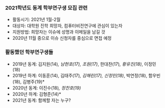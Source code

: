 ### 2021학년도 동계 학부연구생 모집 관련
- 활동시기: 2021년 1월-2월
- 대상자: 대학원 진학 희망자, 컴퓨터비전연구에 관심이 있는자
- 지원방법: 희망자는 이슈에 성명과 이메일을 남길 것
- 2020년 11월 중으로 이슈 신청자를 중심으로 면접 예정

### 활동했던 학부연구생들
- 2019년 동계: 김지원(14)*, 남현호(17), 조원(17)*, 한대찬(17)*, 황유진(18)*, 이정민(18)    
- 2019년 하계: 이동훈(14), 김태주(17)*, 김해린(17), 신정민(18)*, 박연정(18), 함우빈(18), 김병주(19)*
- 2020년 동계: 이진수(18)*, 정찬호(19)*
- 2020년 하계: 김형준(14)*
- 2021년 동계: 함께할 자는 누구?
